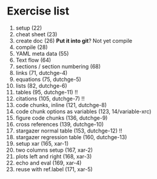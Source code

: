 # Exercise list
1) setup (22)
2) cheat sheet (23)
3) create doc (26) **Put it into git**? Not yet compile
4) compile (28)
5) YAML meta data (55)
6) Text flow (64)
7) sections / section numbering (68)
8) links (71, dutchge-4)
9) equations (75, dutchge-5)
10) lists (82, dutchge-6)
11) tables (95, dutchge-11) !!
12) citations (105, dutchge-7) !!
13) code chunks, inline (121, dutchge-8)
14) code chunk options as variables (123, 14/variable-xrc)
15) figure code chunks (136, dutchge-9)
16) cross references (139, dutchge-10)
17) stargazer normal table (153, dutchge-12) !!
18) stargazer regression table (160, dutchge-13)
19) setup xar (165, xar-1)
20) two columns setup (167, xar-2)
21) plots left and right (168, xar-3)
22) echo and eval (169, xar-4)
23) reuse with ref.label (171, xar-5)



